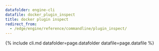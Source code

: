 ```yaml
---
datafolder: engine-cli
datafile: docker_plugin_inspect
title: docker plugin inspect
redirect_from:
  - /edge/engine/reference/commandline/plugin_inspect/
---
```

<!--
This page is automatically generated from Docker's source code. If you want to
suggest a change to the text that appears here, open a ticket or pull request
in the source repository on GitHub:

https://github.com/docker/cli
-->
{% include cli.md datafolder=page.datafolder datafile=page.datafile %}
